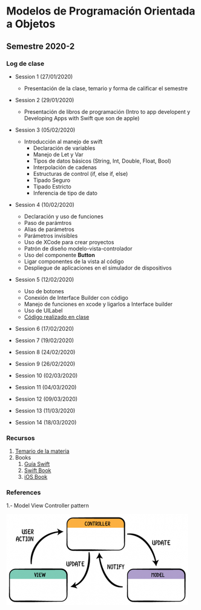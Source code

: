 # Modelos de Programación Orientada a Objetos
## Semestre 2020-2

### Log de clase

- Session 1 (27/01/2020)
  - Presentación de la clase, temario y forma de calificar el semestre

- Session 2 (29/01/2020)
  - Presentación de libros de programación (Intro to app developent y Developing Apps with Swift que son de apple)

- Session 3 (05/02/2020) 
  - Introducción al manejo de swift
    - Declaración de variables
    - Manejo de Let y Var
    - Tipos de datos básicos (String, Int, Double, Float, Bool)
    - Interpolación de cadenas
    - Estructuras de control (if, else if, else)
    - Tipado Seguro
    - Tipado Estricto
    - Inferencia de tipo de dato

- Session 4 (10/02/2020)
  - Declaración y uso de funciones
  - Paso de parámtros
  - Alias de parámetros
  - Parámetros invisibles
  - Uso de XCode para crear proyectos
  - Patrón de diseño modelo-vista-controlador
  - Uso del componente **Button**
  - Ligar componentes de la vista al código
  - Despliegue de aplicaciones en el simulador de dispositivos
  
- Session 5 (12/02/2020)
  - Uso de botones
  - Conexión de Interface Builder con código 
  - Manejo de funciones en xcode y ligarlos a Interface builder
  - Uso de UILabel
  - [Código realizado en clase](sessiones/README.md)

- Session 6 (17/02/2020)
- Session 7 (19/02/2020)
- Session 8 (24/02/2020)
- Session 9 (26/02/2020)
- Session 10 (02/03/2020)
- Session 11 (04/03/2020)
- Session 12 (09/03/2020)
- Session 13 (11/03/2020)
- Session 14 (18/03/2020)








### Recursos

1. [ Temario de la materia ](https://github.com/crashbit/2020-2/blob/master/MPOO/MPOO-IEE.pdf)
2. Books
   1. [Guía Swift](resources/swiftessentials.pdf)
   2. [Swift Book](https://books.goalkicker.com/SwiftBook/)
   3. [iOS Book](https://books.goalkicker.com/iOSBook/)

### References

1.- Model View Controller pattern

![MVC Image](resources/images/mvc.png)